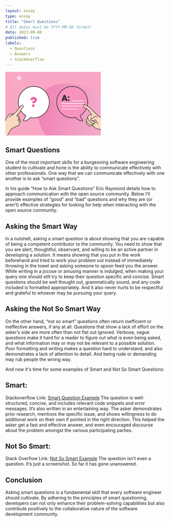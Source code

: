 ```yaml
---
layout: essay
type: essay
title: "Smart Questions"
# All dates must be YYYY-MM-DD format!
date: 2023-09-08
published: true
labels:
  - Questions
  - Answers
  - StackOverflow
---
```


<img width="300px" class="rounded float-start pe-4" src="../img/questions.webp">

## Smart Questions
One of the most important skills for a burgeoning software engineering student to cultivate and hone is the ability to communicate effectively with other professionals. One way that we can communicate effectively with one another is to ask “smart questions”. 

In his guide “How to Ask Smart Questions” Eric Raymond details how to approach communication with the open source community. Below I’ll provide examples of “good” and “bad” questions and why they are (or aren’t) effective strategies for looking for help when interacting with the open source community.


## Asking the Smart Way
In a nutshell, asking a smart question is about showing that you are capable of being a competent contributor to the community. You need to show that you are alert, thoughtful, observant, and willing to be an active partner in developing a solution. It means showing that you put in the work beforehand and tried to work your problem out instead of immediately throwing in the towel and asking someone to spoon feed you the answer. While writing in a jocose or amusing manner is indulged, when making your query one should still try to keep their question specific and concise. Smart questions should be well thought out, grammatically sound, and any code included is formatted appropriately. And it also never hurts to be respectful and grateful to whoever may be pursuing your query. 

## Asking the Not So Smart Way
On the other hand, “not so smart” questions often return inefficient or ineffective answers, if any at all. Questions that show a lack of effort on the asker’s side are more often than not flat out ignored. Verbose, vague questions make it hard for a reader to figure out what is even being asked, and what information may or may not be relevant to a possible solution. Poor formatting and writing makes a question hard to understand, and also demonstrates a lack of attention to detail. And being rude or demanding may rub people the wrong way.

And now it's time for some examples of Smart and Not So Smart Questions:

 ## Smart:
Stackoverflow Link: [Smart Question Example](https://stackoverflow.com/questions/77011695/constructing-a-vector-of-structs-with-some-custom-constructors-from-exactly-tw)
The question is well-structured, concise, and includes relevant code snippets and error messages. It’s also written in an entertaining way. The asker demonstrates prior research, mentions the specific issue, and shows willingness to do additional work on their own if pointed in the right direction.
This helped the asker get a fast and effective answer, and even encouraged discourse about the problem amongst the various participating parties.

## Not So Smart:
Stack Overflow Link: [Not So Smart Example](https://stackoverflow.com/questions/77068392/got-this-while-trying-to-installing-sodium)
The question isn’t even a question. It’s just a screenshot.
So far it has gone unanswered.


## Conclusion
Asking smart questions is a fundamental skill that every software engineer should cultivate. By adhering to the principles of smart questioning, developers can not only enhance their problem-solving capabilities but also contribute positively to the collaborative nature of the software development community.
